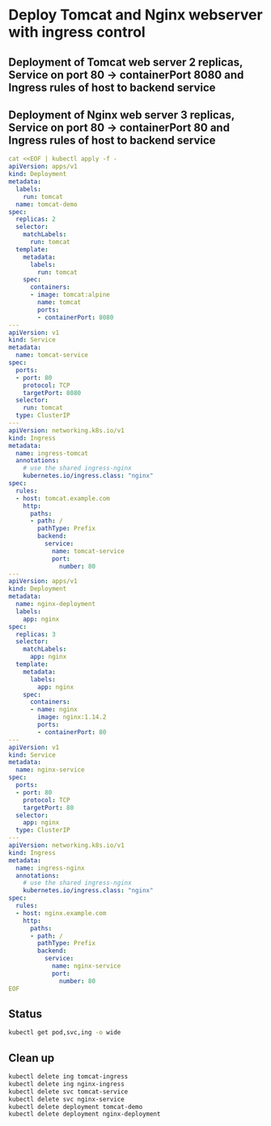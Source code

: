 # Deploy Tomcat and Nginx webserver with ingress control
## Deployment of Tomcat web server 2 replicas, Service on port 80 -> containerPort 8080 and Ingress rules of host to backend service
## Deployment of Nginx web server 3 replicas, Service on port 80 -> containerPort 80 and Ingress rules of host to backend service
```yaml
cat <<EOF | kubectl apply -f -
apiVersion: apps/v1
kind: Deployment
metadata:
  labels:
    run: tomcat
  name: tomcat-demo
spec:
  replicas: 2
  selector:
    matchLabels:
      run: tomcat
  template:
    metadata:
      labels:
        run: tomcat
    spec:
      containers:
      - image: tomcat:alpine
        name: tomcat
        ports:
        - containerPort: 8080
---
apiVersion: v1
kind: Service
metadata:
  name: tomcat-service
spec:
  ports:
  - port: 80
    protocol: TCP
    targetPort: 8080
  selector:
    run: tomcat
  type: ClusterIP
---
apiVersion: networking.k8s.io/v1
kind: Ingress
metadata:
  name: ingress-tomcat
  annotations:
    # use the shared ingress-nginx
    kubernetes.io/ingress.class: "nginx"
spec:
  rules:
  - host: tomcat.example.com
    http:
      paths:
      - path: /
        pathType: Prefix
        backend:
          service:
            name: tomcat-service
            port:
              number: 80
---
apiVersion: apps/v1
kind: Deployment
metadata:
  name: nginx-deployment
  labels:
    app: nginx
spec:
  replicas: 3
  selector:
    matchLabels:
      app: nginx
  template:
    metadata:
      labels:
        app: nginx
    spec:
      containers:
      - name: nginx
        image: nginx:1.14.2
        ports:
        - containerPort: 80
---
apiVersion: v1
kind: Service
metadata:
  name: nginx-service
spec:
  ports:
  - port: 80
    protocol: TCP
    targetPort: 80
  selector:
    app: nginx
  type: ClusterIP
---
apiVersion: networking.k8s.io/v1
kind: Ingress
metadata:
  name: ingress-nginx
  annotations:
    # use the shared ingress-nginx
    kubernetes.io/ingress.class: "nginx"
spec:
  rules:
  - host: nginx.example.com
    http:
      paths:
      - path: /
        pathType: Prefix
        backend:
          service:
            name: nginx-service
            port:
              number: 80
EOF
```
## Status
```bash
kubectl get pod,svc,ing -o wide
```

## Clean up
```bash
kubectl delete ing tomcat-ingress
kubectl delete ing nginx-ingress
kubectl delete svc tomcat-service
kubectl delete svc nginx-service
kubectl delete deployment tomcat-demo
kubectl delete deployment nginx-deployment
```
